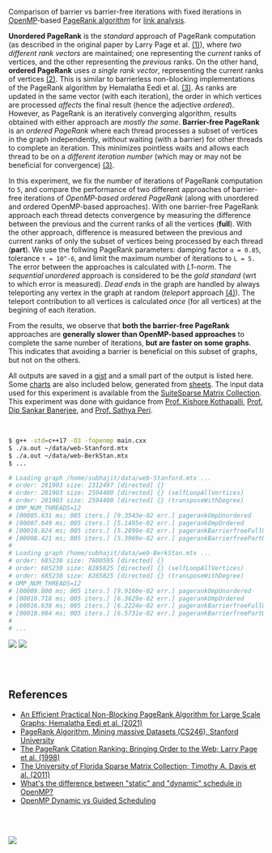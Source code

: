 Comparison of barrier vs barrier-free iterations with fixed iterations in
[OpenMP]-based [PageRank algorithm] for [link analysis].

**Unordered PageRank** is the *standard* approach of PageRank computation (as
described in the original paper by Larry Page et al. [(1)]), where *two*
*different rank vectors* are maintained; one representing the *current* ranks of
vertices, and the other representing the *previous* ranks. On the other hand,
**ordered PageRank** uses *a single rank vector*, representing the current ranks
of vertices [(2)]. This is similar to barrierless non-blocking implementations
of the PageRank algorithm by Hemalatha Eedi et al. [(3)]. As ranks are updated
in the same vector (with each iteration), the order in which vertices are
processed *affects* the final result (hence the adjective *ordered*). However,
as PageRank is an iteratively converging algorithm, results obtained with either
approach are *mostly the same*. **Barrier-free PageRank** is an *ordered*
*PageRank* where each thread processes a subset of vertices in the graph
independently, *without* waiting (with a barrier) for other threads to complete an
iteration. This minimizes pointless waits and allows each thread to be on a
*different iteration number* (which may or may not be beneficial for convergence)
[(3)].

In this experiment, we fix the number of iterations of PageRank computation to
`5`, and compare the performance of two different approaches of barrier-free
iterations of *OpenMP-based ordered PageRank* (along with unordered and ordered
OpenMP-based approaches). With one barrier-free PageRank approach each thread
detects convergence by measuring the difference between the previous and the
current ranks of all the vertices (**full**). With the other approach,
difference is measured between the previous and current ranks of only the subset
of vertices being processed by each thread (**part**). We use the follwing
PageRank parameters: damping factor `α = 0.85`, tolerance `τ = 10^-6`, and limit
the maximum number of iterations to `L = 5.` The error between the approaches is
calculated with *L1-norm*. The *sequential unordered* approach is considered to
be the *gold standard* (wrt to which error is measured). *Dead ends* in the
graph are handled by always teleporting any vertex in the graph at random
(*teleport* approach [(4)]). The teleport contribution to all vertices is
calculated *once* (for all vertices) at the begining of each iteration.

From the results, we observe that **both the barrier-free PageRank** approaches
are **generally slower than OpenMP-based approaches** to complete the same
number of iterations, **but are faster on some graphs**. This indicates that
avoiding a barrier is beneficial on this subset of graphs, but not on the
others.

All outputs are saved in a [gist] and a small part of the output is listed here.
Some [charts] are also included below, generated from [sheets]. The input data
used for this experiment is available from the [SuiteSparse Matrix Collection].
This experiment was done with guidance from [Prof. Kishore Kothapalli],
[Prof. Dip Sankar Banerjee], and [Prof. Sathya Peri].

<br>

```bash
$ g++ -std=c++17 -O3 -fopenmp main.cxx
$ ./a.out ~/data/web-Stanford.mtx
$ ./a.out ~/data/web-BerkStan.mtx
$ ...

# Loading graph /home/subhajit/data/web-Stanford.mtx ...
# order: 281903 size: 2312497 [directed] {}
# order: 281903 size: 2594400 [directed] {} (selfLoopAllVertices)
# order: 281903 size: 2594400 [directed] {} (transposeWithDegree)
# OMP_NUM_THREADS=12
# [00005.631 ms; 005 iters.] [9.3543e-02 err.] pagerankOmpUnordered
# [00007.649 ms; 005 iters.] [5.1495e-02 err.] pagerankOmpOrdered
# [00010.924 ms; 005 iters.] [5.2899e-02 err.] pagerankBarrierfreeFullOmp
# [00008.421 ms; 005 iters.] [5.3969e-02 err.] pagerankBarrierfreePartOmp
#
# Loading graph /home/subhajit/data/web-BerkStan.mtx ...
# order: 685230 size: 7600595 [directed] {}
# order: 685230 size: 8285825 [directed] {} (selfLoopAllVertices)
# order: 685230 size: 8285825 [directed] {} (transposeWithDegree)
# OMP_NUM_THREADS=12
# [00009.800 ms; 005 iters.] [9.9160e-02 err.] pagerankOmpUnordered
# [00010.718 ms; 005 iters.] [6.3629e-02 err.] pagerankOmpOrdered
# [00016.638 ms; 005 iters.] [6.2224e-02 err.] pagerankBarrierfreeFullOmp
# [00010.984 ms; 005 iters.] [6.5731e-02 err.] pagerankBarrierfreePartOmp
#
# ...
```

[![](https://i.imgur.com/zcuooEK.png)][sheetp]
[![](https://i.imgur.com/W1k2kCS.png)][sheetp]

<br>
<br>


## References

- [An Efficient Practical Non-Blocking PageRank Algorithm for Large Scale Graphs; Hemalatha Eedi et al. (2021)](https://ieeexplore.ieee.org/document/9407114)
- [PageRank Algorithm, Mining massive Datasets (CS246), Stanford University](https://www.youtube.com/watch?v=ke9g8hB0MEo)
- [The PageRank Citation Ranking: Bringing Order to the Web; Larry Page et al. (1998)](https://citeseerx.ist.psu.edu/viewdoc/summary?doi=10.1.1.38.5427)
- [The University of Florida Sparse Matrix Collection; Timothy A. Davis et al. (2011)](https://doi.org/10.1145/2049662.2049663)
- [What's the difference between "static" and "dynamic" schedule in OpenMP?](https://stackoverflow.com/a/10852852/1413259)
- [OpenMP Dynamic vs Guided Scheduling](https://stackoverflow.com/a/43047074/1413259)

<br>
<br>


[![](https://i.imgur.com/6UYGStl.jpg)](https://www.youtube.com/watch?v=2k2orAjC4aw)<br>


[(1)]: https://citeseerx.ist.psu.edu/viewdoc/summary?doi=10.1.1.38.5427
[(2)]: https://github.com/puzzlef/pagerank-ordered-vs-unordered
[(3)]: https://ieeexplore.ieee.org/document/9407114
[(4)]: https://gist.github.com/wolfram77/94c38b9cfbf0c855e5f42fa24a8602fc
[Prof. Dip Sankar Banerjee]: https://sites.google.com/site/dipsankarban/
[Prof. Kishore Kothapalli]: https://faculty.iiit.ac.in/~kkishore/
[Prof. Sathya Peri]: https://people.iith.ac.in/sathya_p/
[SuiteSparse Matrix Collection]: https://sparse.tamu.edu
[OpenMP]: https://en.wikipedia.org/wiki/OpenMP
[PageRank algorithm]: https://en.wikipedia.org/wiki/PageRank
[link analysis]: https://en.wikipedia.org/wiki/Network_theory#Link_analysis
[gist]: https://gist.github.com/wolfram77/eb498865f4650662bd562a6803031971
[charts]: https://imgur.com/a/5K6SfVe
[sheets]: https://docs.google.com/spreadsheets/d/1N-r6YU70b5nPqSibkYSfSE9GKopGI-xFJ8aju3tG0wA/edit?usp=sharing
[sheetp]: https://docs.google.com/spreadsheets/d/e/2PACX-1vQH1Jqm79qSz7GeQLlE2RU1iIYPXIiAvqEqxD9MwEk4_lb6go-j5iZREF90LVlGEeNg0UZfDKqtBQ06/pubhtml
